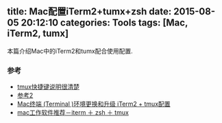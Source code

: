 title: Mac配置iTerm2+tumx+zsh
date: 2015-08-05 20:12:10
categories: Tools
tags: [Mac, iTerm2, tumx]
---
本篇介绍Mac中的iTerm2和tumx配合使用配置.

<!-- more -->


### 参考


- [tmux快捷键说明很清楚](http://blog.chh.tw/posts/tmux-terminal-multiplexer/)
- [参考2](http://blog.chh.tw/posts/tmux-terminal-multiplexer/)
- [Mac终端 (Terminal )环境更换和升级 iTerm2 + tmux配置](http://pgbar.com/t/maczhong-duan-terminal-huan-jing-geng-huan-he-sheng-ji-iterm2-plus-tmuxpei-zhi/85)
- [mac工作软件推荐－iterm ＋ zsh ＋ tmux](http://www.wangyuxiong.com/archives/52137)
